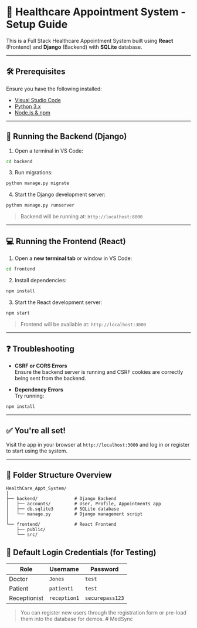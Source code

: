 # 🚀 Healthcare Appointment System - Setup Guide

This is a Full Stack Healthcare Appointment System built using **React** (Frontend) and **Django** (Backend) with **SQLite** database.

---

## 🛠️ Prerequisites

Ensure you have the following installed:

- [Visual Studio Code](https://code.visualstudio.com/)
- [Python 3.x](https://www.python.org/)
- [Node.js & npm](https://nodejs.org/)

---

## 🚀 Running the Backend (Django)

1. Open a terminal in VS Code:

```bash
cd backend
```

3. Run migrations:

```bash
python manage.py migrate
```

4. Start the Django development server:

```bash
python manage.py runserver
```

> Backend will be running at: `http://localhost:8000`

---

## 💻 Running the Frontend (React)

1. Open a **new terminal tab** or window in VS Code:

```bash
cd frontend
```

2. Install dependencies:

```bash
npm install
```

3. Start the React development server:

```bash
npm start
```

> Frontend will be available at: `http://localhost:3000`

---

## ❓ Troubleshooting

- **CSRF or CORS Errors**  
  Ensure the backend server is running and CSRF cookies are correctly being sent from the backend.

- **Dependency Errors**  
  Try running:

```bash
npm install
```

---

## ✅ You're all set!

Visit the app in your browser at `http://localhost:3000` and log in or register to start using the system.

---

## 📁 Folder Structure Overview

```plaintext
HealthCare_Appt_System/
│
├── backend/              # Django Backend
│   ├── accounts/         # User, Profile, Appointments app
│   ├── db.sqlite3        # SQLite database
│   └── manage.py         # Django management script
│
└── frontend/             # React Frontend
    ├── public/
    └── src/
```

## 👤 Default Login Credentials (for Testing)

| **Role**       | **Username**   | **Password**         |
|----------------|----------------|----------------------|
| Doctor         | `Jones`        | `test`               |
| Patient        | `patient1`     | `test`               |
| Receptionist   | `reception1`   | `securepass123`      |

> You can register new users through the registration form or pre-load them into the database for demos.
#   M e d S y n c  
 